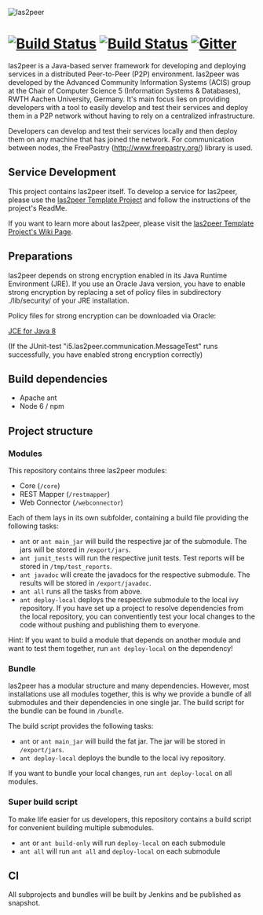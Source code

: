 ![las2peer](https://rwth-acis.github.io/las2peer/logo/vector/las2peer-logo.svg)

# [![Build Status](http://layers.dbis.rwth-aachen.de/jenkins/buildStatus/icon?job=las2peer%20Core)](http://layers.dbis.rwth-aachen.de/jenkins/job/las2peer%20Core/) [![Build Status](https://travis-ci.org/rwth-acis/las2peer.svg?branch=master)](https://travis-ci.org/rwth-acis/las2peer) [![Gitter](https://badges.gitter.im/Join%20Chat.svg)](https://gitter.im/rwth-acis/las2peer)

las2peer is a Java-based server framework for developing and deploying services in a distributed Peer-to-Peer (P2P) environment. las2peer was developed by the Advanced Community Information Systems (ACIS) group at the Chair of Computer Science 5 (Information Systems & Databases), RWTH Aachen University, Germany. It's main focus lies on providing developers with a tool to easily develop and test their services and deploy them in a P2P network without having to rely on a centralized infrastructure.

Developers can develop and test their services locally and then deploy them on any machine that has joined the network. For communication between nodes, the FreePastry (http://www.freepastry.org/) library is used.

## Service Development
This project contains las2peer itself. To develop a service for las2peer, please use the
[las2peer Template Project](https://github.com/rwth-acis/las2peer-Template-Project/) and follow the instructions of the project's ReadMe.  

If you want to learn more about las2peer, please visit the [las2peer Template Project's Wiki Page](https://github.com/rwth-acis/las2peer-Template-Project/wiki).

## Preparations

las2peer depends on strong encryption enabled in its Java Runtime Environment (JRE).
If you use an Oracle Java version, you have to enable strong encryption by replacing a set of policy files in subdirectory ./lib/security/ of your JRE installation.

Policy files for strong encryption can be downloaded via Oracle:

[JCE for Java 8](http://www.oracle.com/technetwork/java/javase/downloads/jce8-download-2133166.html "JCE-8")

(If the JUnit-test "i5.las2peer.communication.MessageTest" runs successfully, you have enabled strong encryption correctly)

## Build dependencies

* Apache ant
* Node 6 / npm

## Project structure

### Modules

This repository contains three las2peer modules:
* Core (`/core`)
* REST Mapper (`/restmapper`)
* Web Connector (`/webconnector`)

Each of them lays in its own subfolder, containing a build file providing the following tasks:
* `ant` or `ant main_jar` will build the respective jar of the submodule. The jars will be stored in `/export/jars`.
* `ant junit_tests` will run the respective junit tests. Test reports will be stored in `/tmp/test_reports`.
* `ant javadoc` will create the javadocs for the respective submodule. The results will be stored in `/export/javadoc`.
* `ant all` runs all the tasks from above.
* `ant deploy-local` deploys the respective submodule to the local ivy repository. If you have set up  a project to resolve dependencies from the local repository, you can conventiently test your local changes to the code without pushing and publishing them to everyone.

Hint: If you want to build a module that depends on another module and want to test them together, run `ant deploy-local` on the dependency!

### Bundle

las2peer has a modular structure and many dependencies. However, most installations use all modules together, this is why we provide a bundle of all submodules and their dependencies in one single jar. The build script for the bundle can be found in `/bundle`.

The build script provides the following tasks:
* `ant` or `ant main_jar` will build the fat jar. The jar will be stored in `/export/jars`.
* `ant deploy-local` deploys the bundle to the local ivy repository.

If you want to bundle your local changes, run `ant deploy-local` on all modules.

### Super build script

To make life easier for us developers, this repository contains a build script for convenient building multiple submodules.

* `ant` or `ant build-only` will run `deploy-local` on each submodule
* `ant all` will run `ant all` and `deploy-local` on each submodule

## CI

All subprojects and bundles will be built by Jenkins and be published as snapshot.
